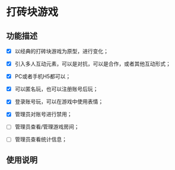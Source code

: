 # 打砖块游戏

## 功能描述

*[x] 以经典的打砖块游戏为原型，进行变化；

*[x] 引入多人互动元素，可以是对抗，可以是合作，或者其他互动形式；

*[x] PC或者手机H5都可以；

*[x] 可以匿名玩，也可以注册账号后玩；

*[x] 登录账号玩，可以在游戏中使用表情；

*[x] 管理员对账号进行禁用；

*[ ] 管理员查看/管理游戏房间；

*[ ] 管理员查看统计信息；

## 使用说明


